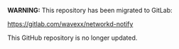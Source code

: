 **WARNING:** This repository has been migrated to GitLab:

https://gitlab.com/wavexx/networkd-notify

This GitHub repository is no longer updated.
